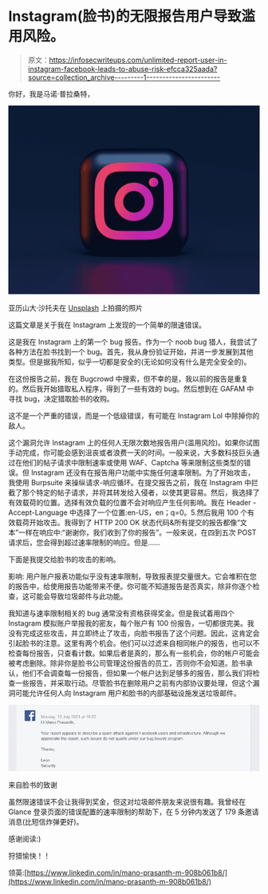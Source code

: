 # Instagram(脸书)的无限报告用户导致滥用风险。

> 原文：<https://infosecwriteups.com/unlimited-report-user-in-instagram-facebook-leads-to-abuse-risk-efcca325aada?source=collection_archive---------1----------------------->

你好，我是马诺·普拉桑特，

![](img/8281df779dc8135877316cce12cb2aa8.png)

亚历山大·沙托夫在 [Unsplash](https://unsplash.com?utm_source=medium&utm_medium=referral) 上拍摄的照片

这篇文章是关于我在 Instagram 上发现的一个简单的限速错误。

这是我在 Instagram 上的第一个 bug 报告。作为一个 noob bug 猎人，我尝试了各种方法在脸书找到一个 bug。首先，我从身份验证开始，并进一步发展到其他类型。但是据我所知，似乎一切都是安全的(无论如何没有什么是完全安全的)。

在这份报告之前，我在 Bugcrowd 中搜索，但不幸的是，我以前的报告是重复的。然后我开始猎取私人程序，得到了一些有效的 bug。然后想到在 GAFAM 中寻找 bug，决定猎取脸书的收购。

这不是一个严重的错误，而是一个低级错误，有可能在 Instagram Lol 中除掉你的敌人。

这个漏洞允许 Instagram 上的任何人无限次数地报告用户(滥用风险)。如果你试图手动完成，你可能会感到沮丧或者浪费一天的时间。一般来说，大多数科技巨头通过在他们的帖子请求中限制速率或使用 WAF、Captcha 等来限制这些类型的错误。但 Instagram 还没有在报告用户功能中实施任何速率限制。为了开始攻击，我使用 Burpsuite 来操纵请求-响应循环。在提交报告之前，我在 Instagram 中拦截了那个特定的帖子请求，并将其转发给入侵者，以使其更容易。然后，我选择了有效载荷的位置。选择有效负载的位置不会对响应产生任何影响。我在 Header - Accept-Language 中选择了一个位置:en-US，en；q=0。$5$.然后我用 100 个有效载荷开始攻击。我得到了 HTTP 200 OK 状态代码&所有提交的报告都像“文本”一样在响应中:“谢谢你，我们收到了你的报告”。一般来说，在四到五次 POST 请求后，您会得到超过速率限制的响应。但是……

下面是我提交给脸书的攻击的影响。

影响:
用户账户报表功能似乎没有速率限制，导致报表提交量很大。它会堆积在您的报告中，给使用报告功能带来不便。你可能不知道报告是否真实，除非你逐个检查，这可能会导致垃圾邮件与此功能。

我知道与速率限制相关的 bug 通常没有资格获得奖金。但是我试着用四个 Instagram 模拟账户举报我的密友，每个账户有 100 份报告，一切都很完美。我没有完成这些攻击，并立即终止了攻击，向脸书报告了这个问题。因此，这肯定会引起脸书的注意。这里有两个机会。他们可以过滤来自相同帐户的报告，也可以不检查每份报告，只查看计数。如果后者是真的，那么有一些机会，你的帐户可能会被考虑删除。除非你是脸书公司管理这份报告的员工，否则你不会知道。脸书承认，他们不会调查每一份报告，但如果一个帐户达到足够多的报告，那么我们将检查一些报告，并采取行动。尽管脸书在删除用户之前有内部协议要处理，但这个漏洞可能允许任何人向 Instagram 用户和脸书的内部基础设施发送垃圾邮件。

![](img/facd202af705e9260d98bd36b44756ed.png)

来自脸书的致谢

虽然限速错误不会让我得到奖金，但这对垃圾邮件朋友来说很有趣。我曾经在 Glance 登录页面的错误配置的速率限制的帮助下，在 5 分钟内发送了 179 条邀请消息(比短信炸弹更好)。

感谢阅读:)

狩猎愉快！！

领英:[https://www.linkedin.com/in/mano-prasanth-m-908b061b8/](https://www.linkedin.com/in/mano-prasanth-m-908b061b8/)